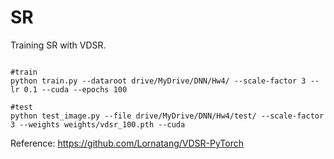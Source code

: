# SR

Training SR with VDSR.

```

#train
python train.py --dataroot drive/MyDrive/DNN/Hw4/ --scale-factor 3 --lr 0.1 --cuda --epochs 100

#test
python test_image.py --file drive/MyDrive/DNN/Hw4/test/ --scale-factor 3 --weights weights/vdsr_100.pth --cuda

```

Reference:
https://github.com/Lornatang/VDSR-PyTorch
